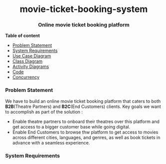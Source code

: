 <h1 align="center"> movie-ticket-booking-system</h1>
<h3 align="center">Online movie ticket booking platform</h3>

**Table of content**

* [Problem Statement](#problem-statement)
* [System Requirements](#system-requirements)
* [Use Case Diagram](#use-case-diagram)
* [Class Diagram](#class-diagram)
* [Activity Diagrams](#activity-diagrams)
* [Code](#code)
* [Concurrency](#concurrency)
  
### Problem Statement
We have to build an online movie ticket booking platform that caters to both **B2B**(Theatre Partners) and **B2C**(End Customers) clients.  Key goals we want to accomplish as part of the solution :
* Enable theatre partners to onboard their theatres over this platform and get access to a bigger customer base while going digital.
* Enable End Customers to browse thw platform to get access to movies across different cities, languages, and genres, as well as book tickets in advance with a seamless experience.

### System Requirements
